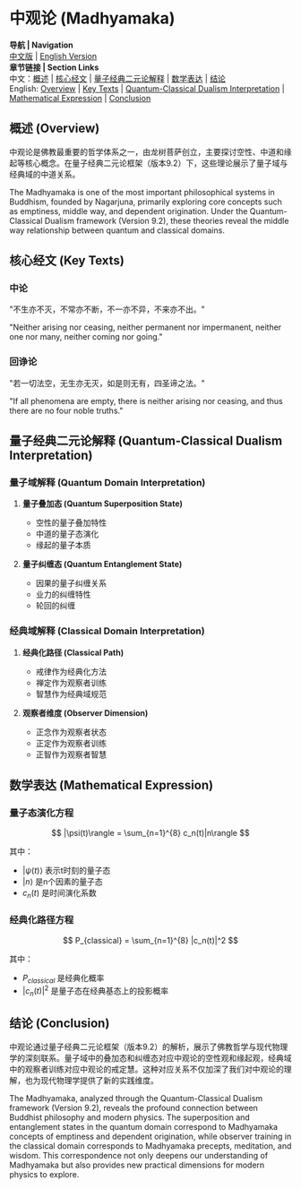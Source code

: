 # 中观论 (Madhyamaka)

**导航 | Navigation**  
[中文版](#中观论解析) | [English Version](#madhyamaka-analysis)  
**章节链接 | Section Links**  
中文：[概述](#概述-overview) | [核心经文](#核心经文-key-texts) | [量子经典二元论解释](#量子经典二元论解释-quantum-classical-dualism-interpretation) | [数学表达](#数学表达-mathematical-expression) | [结论](#结论-conclusion)  
English: [Overview](#概述-overview) | [Key Texts](#核心经文-key-texts) | [Quantum-Classical Dualism Interpretation](#量子经典二元论解释-quantum-classical-dualism-interpretation) | [Mathematical Expression](#数学表达-mathematical-expression) | [Conclusion](#结论-conclusion)

## 概述 (Overview)

中观论是佛教最重要的哲学体系之一，由龙树菩萨创立，主要探讨空性、中道和缘起等核心概念。在量子经典二元论框架（版本9.2）下，这些理论展示了量子域与经典域的中道关系。

The Madhyamaka is one of the most important philosophical systems in Buddhism, founded by Nagarjuna, primarily exploring core concepts such as emptiness, middle way, and dependent origination. Under the Quantum-Classical Dualism framework (Version 9.2), these theories reveal the middle way relationship between quantum and classical domains.

## 核心经文 (Key Texts)

### 中论
"不生亦不灭，不常亦不断，不一亦不异，不来亦不出。"

"Neither arising nor ceasing, neither permanent nor impermanent, neither one nor many, neither coming nor going."

### 回诤论
"若一切法空，无生亦无灭，如是则无有，四圣谛之法。"

"If all phenomena are empty, there is neither arising nor ceasing, and thus there are no four noble truths."

## 量子经典二元论解释 (Quantum-Classical Dualism Interpretation)

### 量子域解释 (Quantum Domain Interpretation)
1. **量子叠加态 (Quantum Superposition State)**
   - 空性的量子叠加特性
   - 中道的量子态演化
   - 缘起的量子本质

2. **量子纠缠态 (Quantum Entanglement State)**
   - 因果的量子纠缠关系
   - 业力的纠缠特性
   - 轮回的纠缠

### 经典域解释 (Classical Domain Interpretation)
1. **经典化路径 (Classical Path)**
   - 戒律作为经典化方法
   - 禅定作为观察者训练
   - 智慧作为经典域规范

2. **观察者维度 (Observer Dimension)**
   - 正念作为观察者状态
   - 正定作为观察者训练
   - 正智作为观察者智慧

## 数学表达 (Mathematical Expression)

### 量子态演化方程
$$
|\psi(t)\rangle = \sum_{n=1}^{8} c_n(t)|n\rangle
$$

其中：
- $|\psi(t)\rangle$ 表示t时刻的量子态
- $|n\rangle$ 是n个因素的量子态
- $c_n(t)$ 是时间演化系数

### 经典化路径方程
$$
P_{classical} = \sum_{n=1}^{8} |c_n(t)|^2
$$

其中：
- $P_{classical}$ 是经典化概率
- $|c_n(t)|^2$ 是量子态在经典基态上的投影概率

## 结论 (Conclusion)

中观论通过量子经典二元论框架（版本9.2）的解析，展示了佛教哲学与现代物理学的深刻联系。量子域中的叠加态和纠缠态对应中观论的空性观和缘起观，经典域中的观察者训练对应中观论的戒定慧。这种对应关系不仅加深了我们对中观论的理解，也为现代物理学提供了新的实践维度。

The Madhyamaka, analyzed through the Quantum-Classical Dualism framework (Version 9.2), reveals the profound connection between Buddhist philosophy and modern physics. The superposition and entanglement states in the quantum domain correspond to Madhyamaka concepts of emptiness and dependent origination, while observer training in the classical domain corresponds to Madhyamaka precepts, meditation, and wisdom. This correspondence not only deepens our understanding of Madhyamaka but also provides new practical dimensions for modern physics to explore. 